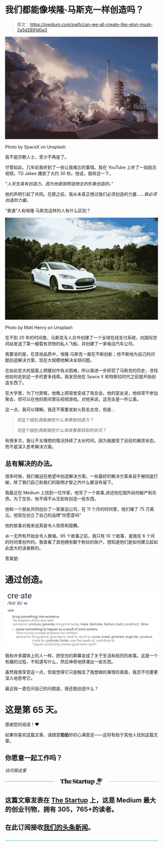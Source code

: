 # 我们都能像埃隆·马斯克一样创造吗？

> 原文：<https://medium.com/swlh/can-we-all-create-like-elon-musk-2a5d2891d0a3>

![](img/7dbe945967b1b70151c9f6079c9b1447.png)

Photo by SpaceX on Unsplash

我不是宗教人士，至少不再是了。

尽管如此，几年前我听到了一些让我难忘的事情。我在 YouTube 上听了一段励志视频，TD Jakes 播放了大约 30 秒。他说，我转述一下，

*“人天生具有创造力，因为他是按照造物主的形象创造的。”*

他的声明引起了共鸣。在那之前，我从未真正想过我们必须创造的力量……*我必须创造的力量。*

“普通”人和埃隆·马斯克这样的人有什么区别？

![](img/57bb2ae4dc9d2c683f76301abd118fc0.png)

Photo by Matt Henry on Unsplash

在不到 20 年的时间里，马斯克与人合作创建了一个全球在线支付系统，向国际空间站发送了第一艘载有货物的私人飞船，并创建了一家电动汽车公司。

我要说的是，在其他品质中，埃隆·马斯克一直在不断创新；他不断地为自己的问题创造解决方案，现在大规模地解决全球问题。

在如此宏大的层面上把握创作有点困难，所以我进一步研究了马斯克的历史，寻找他如何走到这一步的更多线索。我发现他在 Space X 和特斯拉时代之前就开始创造东西了。

在大学里，为了付房租，他晚上把宿舍变成了夜总会。他的室友说，他经常不参加聚会，但可以在他的房间里玩视频游戏。对他来说，这完全是一件公事。

这一点，我可以理解。我还不需要发射火箭去太空，但是…

> *在*这个级别*我能做些什么来释放创造力？*
> 
> *在*这个级别*我能做些什么来改善我目前的状况？*

有很多次，我让不太理想的情况持续了太长时间，因为我接受了目前的痛苦状态，而不是深入思考解决方案。

## 总有解决的办法。

很多时候，我们被迫在绝望中创造解决方案。一些最好的解决方案来自于被彻底打破，除了我们自己和我们的聪明才智之外什么都没有留下。

我最近在 Medium 上找到一位作家，他写了一个故事,讲述他在国外如何破产和负债。为了生存，他不得不从无到有创造一些东西。

他和一个朋友共同创办了一家直运公司，在 11 个月的时间里，他们赚了 75 万美元。他现在创立了自己的品牌“你愿意吗”

他的故事对我来说真是令人惊奇和鼓舞。

从一无所有开始会令人畏缩。65 个故事之前，我只有 10 个故事，是我在 6 个月的时间里创作的。我查看了其他拥有数千粉丝的账户，想知道他们是如何建立起如此庞大的读者群的。

答案是:

# 通过创造。

![](img/f9808175543eadcb503c2feacddd0f60.png)

我和许多媒体上的人一样，把空白的屏幕变成了关于生活和经历的故事。这是一个有趣的过程，不知道写什么，然后神奇地拼凑出一些东西。

虽然我很享受这一点，但我觉得它只是触及了我想做的事情的表面，我忍不住要更深入地思考它。

最近我一直在问自己的问题是，我还能创造什么？

# 这是第 65 天。

感谢您的阅读！❤

如果你喜欢这篇文章，请随意**拍拍**你的心满意足——这将有助于其他人找到这篇文章。

## 你愿意一起工作吗？

*访问我这里*[](http://www.aleeshalauray.com/)

**[![](img/308a8d84fb9b2fab43d66c117fcc4bb4.png)](https://medium.com/swlh)**

## **这篇文章发表在 [The Startup](https://medium.com/swlh) 上，这是 Medium 最大的创业刊物，拥有 305，765+的读者。**

## **在此订阅接收[我们的头条新闻](http://growthsupply.com/the-startup-newsletter/)。**

**[![](img/b0164736ea17a63403e660de5dedf91a.png)](https://medium.com/swlh)**